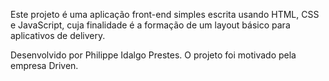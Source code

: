 Este projeto é uma aplicação front-end simples escrita usando HTML, CSS e JavaScript, cuja finalidade é a formação de um layout básico para aplicativos de delivery.

Desenvolvido por Philippe Idalgo Prestes.
O projeto foi motivado pela empresa Driven.
